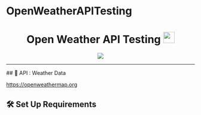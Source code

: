 # OpenWeatherAPITesting

<h1 align="center">Open Weather API Testing <img src="https://media.giphy.com/media/hvRJCLFzcasrR4ia7z/giphy.gif" width="30"></h1>
<p align="center">
  <a href="https://github.com/DenverCoder1/readme-typing-svg"><img src="https://readme-typing-svg.herokuapp.com?center=true&width=500&height=100&lines=API+Weather+Data;Easy+API+Calls+%2C+Easy+Methods%2C+Weather+Data;Junit+%26+Jackson;Ham-Crest+%2C+Mockito+%26+Cucumber"></a>
</p>
<hr/>
## 🤝 API : Weather Data

https://openweathermap.org

## 🛠️ Set Up Requirements

<h4 align="center"></h4>
<br>

